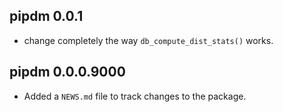 ## pipdm 0.0.1

* change completely the way `db_compute_dist_stats()` works. 

## pipdm 0.0.0.9000

* Added a `NEWS.md` file to track changes to the package.
